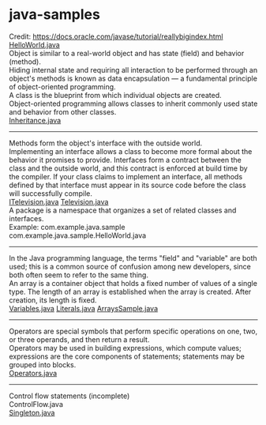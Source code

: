# java-samples
Credit: https://docs.oracle.com/javase/tutorial/reallybigindex.html<br/>
<a href="https://github.com/aditya-jois/java-samples/blob/master/HelloWorld.java">HelloWorld.java</a><br/>
Object is similar to a real-world object and has state (field) and behavior (method).<br/>
Hiding internal state and requiring all interaction to be performed through an object's methods is known as data encapsulation — a fundamental principle of object-oriented programming.<br/>
A class is the blueprint from which individual objects are created.<br/>
Object-oriented programming allows classes to inherit commonly used state and behavior from other classes.<br/>
<a href="https://github.com/aditya-jois/java-samples/blob/master/Inheritance.java">Inheritance.java</a><hr/>
Methods form the object's interface with the outside world.<br/>
Implementing an interface allows a class to become more formal about the behavior it promises to provide. Interfaces form a contract between the class and the outside world, and this contract is enforced at build time by the compiler. If your class claims to implement an interface, all methods defined by that interface must appear in its source code before the class will successfully compile.<br/>
<a href="https://github.com/aditya-jois/java-samples/blob/master/ITelevision.java">ITelevision.java</a>&nbsp;<a href="https://github.com/aditya-jois/java-samples/blob/master/Television.java">Television.java</a><br/>
A package is a namespace that organizes a set of related classes and interfaces.<br/>
Example: com.example.java.sample com.example.java.sample.HelloWorld.java<hr/>
In the Java programming language, the terms "field" and "variable" are both used; this is a common source of confusion among new developers, since both often seem to refer to the same thing.<br/>
An array is a container object that holds a fixed number of values of a single type. The length of an array is established when the array is created. After creation, its length is fixed.<br/>
<a href="https://github.com/aditya-jois/java-samples/blob/master/Variables.java">Variables.java</a>&nbsp;<a href="https://github.com/aditya-jois/java-samples/blob/master/Literals.java">Literals.java</a>&nbsp;<a href="https://github.com/aditya-jois/java-samples/blob/master/ArraysSample.java">ArraysSample.java</a><hr/>
Operators are special symbols that perform specific operations on one, two, or three operands, and then return a result.<br/>
Operators may be used in building expressions, which compute values; expressions are the core components of statements; statements may be grouped into blocks.<br/>
<a href="https://github.com/aditya-jois/java-samples/blob/master/Operators.java">Operators.java</a><hr/>
Control flow statements (incomplete)<br/>
<a href="https://github.com/aditya-jois/java-samples/blob/master/ControlFlow.java"></a>ControlFlow.java<br/>
<a href="https://github.com/aditya-jois/java-samples/blob/master/Singleton.java">Singleton.java</a><br/>
